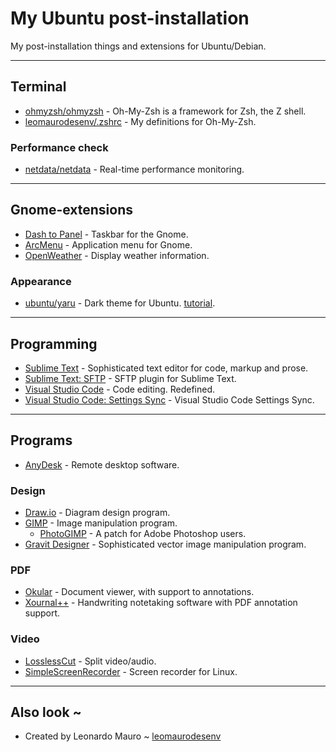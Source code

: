 # My Ubuntu post-installation

My post-installation things and extensions for Ubuntu/Debian.

---
## Terminal

- [ohmyzsh/ohmyzsh](https://github.com/ohmyzsh/ohmyzsh) - Oh-My-Zsh is a framework for Zsh, the Z shell.
- [leomaurodesenv/.zshrc](https://gist.github.com/leomaurodesenv/ed4300bc2ac9fb4016c30d706b74983a) - My definitions for Oh-My-Zsh.

### Performance check

- [netdata/netdata](https://github.com/netdata/netdata) - Real-time performance monitoring.

---
## Gnome-extensions

- [Dash to Panel](https://extensions.gnome.org/extension/1160/dash-to-panel/) - Taskbar for the Gnome.
- [ArcMenu](https://extensions.gnome.org/extension/3628/arcmenu/) - Application menu for Gnome.
- [OpenWeather](https://extensions.gnome.org/extension/750/openweather/) - Display weather information.

### Appearance

- [ubuntu/yaru](https://github.com/ubuntu/yaru) - Dark theme for Ubuntu. [tutorial](https://www.omgubuntu.co.uk/2020/04/enable-full-dark-mode-in-ubuntu-20-04).

---
## Programming

- [Sublime Text](https://www.sublimetext.com/) - Sophisticated text editor for code, markup and prose.
- [Sublime Text: SFTP](https://artisansweb.net/use-ftpsftp-sublime-text/) - SFTP plugin for Sublime Text.
- [Visual Studio Code](https://code.visualstudio.com/) - Code editing. Redefined.
- [Visual Studio Code: Settings Sync](https://gist.github.com/leomaurodesenv/a5eb1493f611e4c710011f2da480cb2e) - Visual Studio Code Settings Sync.

---
## Programs

- [AnyDesk](https://anydesk.com/) - Remote desktop software.

### Design

- [Draw.io](https://app.diagrams.net/) - Diagram design program.
- [GIMP](https://gitlab.gnome.org/GNOME/gimp) - Image manipulation program.
    - [PhotoGIMP](https://github.com/Diolinux/PhotoGIMP) - A patch for Adobe Photoshop users.
- [Gravit Designer](https://designer.gravit.io/) - Sophisticated vector image manipulation program.

### PDF

- [Okular](https://www.sublimetext.com/) - Document viewer, with support to annotations.
- [Xournal++](https://www.sublimetext.com/) - Handwriting notetaking software with PDF annotation support.


### Video

- [LosslessCut](https://github.com/mifi/lossless-cut) - Split video/audio.
- [SimpleScreenRecorder](https://github.com/MaartenBaert/ssr) - Screen recorder for Linux.

---
## Also look ~

- Created by Leonardo Mauro ~ [leomaurodesenv](https://github.com/leomaurodesenv/)
